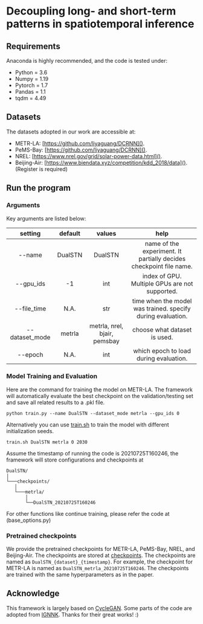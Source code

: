 # Decoupling long- and short-term patterns in spatiotemporal inference


## Requirements
Anaconda is highly recommended, and the code is tested under:
* Python = 3.6
* Numpy = 1.19 
* Pytorch = 1.7
* Pandas = 1.1
* tqdm = 4.49

## Datasets
The datasets adopted in our work are accessible at:
* METR-LA: [https://github.com/liyaguang/DCRNN]().
* PeMS-Bay: [https://github.com/liyaguang/DCRNN]().
* NREL: [https://www.nrel.gov/grid/solar-power-data.html]().
* Beijing-Air: [https://www.biendata.xyz/competition/kdd_2018/data](). (Register is required)

## Run the program
### Arguments
Key arguments are listed below:

setting | default | values | help
:--:|:--:|:--:|:--:
--name|DualSTN|DualSTN| name of the experiment. It partially decides checkpoint file name.
--gpu_ids|-1| int | index of GPU. Multiple GPUs are not supported.
--file_time|N.A.|str| time when the model was trained. specify during evaluation. 
--dataset_mode|metrla|metrla, nrel, bjair, pemsbay| choose what dataset is used. 
--epoch | N.A. | int| which epoch to load during evaluation. 

### Model Training and Evaluation
Here are the command for training the model on METR-LA. The framework will automatically evaluate the best checkpoint on the validation/testing set and save all related results to a .pkl file.
```
python train.py --name DualSTN --dataset_mode metrla --gpu_ids 0
```
Alternatively you can use [train.sh](./train.sh) to train the model with different initialization seeds.
```
train.sh DualSTN metrla 0 2030
```
Assume the timestamp of running the code is 20210725T160246, the framework will store configurations and  checkpoints at
```
DualSTN/
│   
└───checkpoints/
   │
   └───metrla/
       │   
       └──DualSTN_20210725T160246 
```
For other functions like continue training, please refer the code at (base_options.py)

### Pretrained checkpoints
We provide the pretrained checkpoints for METR-LA, PeMS-Bay, NREL, and Beijing-Air. The checkpoints are stored at [checkpoints](https://drive.google.com/drive/folders/1TjaqX_2xi1hVkFwWhah9NIIUGLmpciZf?usp=sharing). The checkpoints are named as `DualSTN_{dataset}_{timestamp}`. For example, the checkpoint for METR-LA is named as `DualSTN_metrla_20210725T160246`. The checkpoints are trained with the same hyperparameters as in the paper.
## Acknowledge
This framework is largely based on [CycleGAN](https://github.com/junyanz/pytorch-CycleGAN-and-pix2pix).
Some parts of the code are adopted from [IGNNK](https://github.com/Kaimaoge/IGNNK).
Thanks for their great works! :)